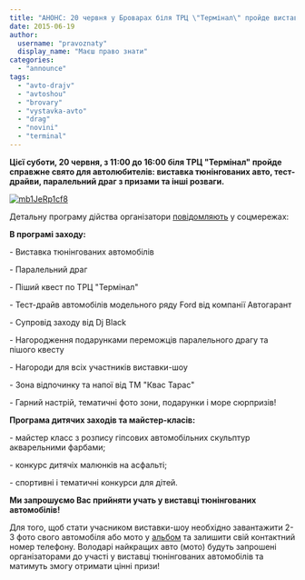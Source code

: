 ```yaml
---
title: "АНОНС: 20 червня у Броварах біля ТРЦ \"Термінал\" пройде виставка-шоу \"Авто Драйв\""
date: 2015-06-19
author: 
  username: "pravoznaty"
  display_name: "Маєш право знати"
categories: 
  - "announce"
tags: 
  - "avto-drajv"
  - "avtoshou"
  - "brovary"
  - "vystavka-avto"
  - "drag"
  - "novini"
  - "terminal"
---
```


**Цієї суботи, 20 червня, з 11:00 до 16:00 біля ТРЦ "Термінал" пройде справжне свято для автолюбителів: виставка тюнінгованих авто, тест-драйви, паралельний драг з призами та інші розваги.**

[![mb1JeRp1cf8](https://mpz.brovary.org/wp-content/uploads/2015/06/mb1JeRp1cf8.jpg)](https://mpz.brovary.org/wp-content/uploads/2015/06/mb1JeRp1cf8.jpg)

Детальну програму дійства організатори [повідомляють](https://vk.com/autodrive_terminal_wbr) у соцмережах:

**В програмі заходу:**

\- Виставка тюнінгованих автомобілів

\- Паралельний драг

\- Піший квест по ТРЦ "Термінал"

\- Тест-драйв автомобілів модельного ряду Ford від компанії Автогарант

\- Супровід заходу від Dj Black

\- Нагородження подарунками переможців паралельного драгу та пішого квесту

\- Нагороди для всіх участників виставки-шоу

\- Зона відпочинку та напої від ТМ "Квас Тарас"

\- Гарний настрій, тематичні фото зони, подарунки і море сюрпризів!

**Програма дитячих заходів та майстер-класів:**

\- майстер класс з розпису гіпсових автомобільних скульптур акварельними фарбами;

\- конкурс дитячіх малюнків на асфальті;

\- спортивні і тематичні конкурси для дітей.

**Ми запрошуємо Вас прийняти учать у виставці тюнінгованих автомобілів!**

Для того, щоб стати учасником виставки-шоу необхідно завантажити 2-3 фото свого автомобіля або мото у [альбом](https://vk.com/album-94990556_215949801) та залишити свій контактний номер телефону. Володарі найкращих авто (мото) будуть запрошені організаторами до участі у виставці тюнінгованих автомобілів та матимуть змогу отримати цінні призи!
